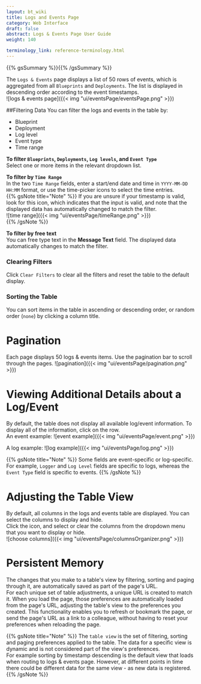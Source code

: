 ```yaml
---
layout: bt_wiki
title: Logs and Events Page
category: Web Interface
draft: false
abstract: Logs & Events Page User Guide
weight: 140

terminology_link: reference-terminology.html
---
```

{{% gsSummary %}}{{% /gsSummary %}}

The `Logs & Events` page displays a list of 50 rows of events, which is aggregated from all `Blueprints` and `Deployments`. The list is displayed in descending order according to the event timestamps.<br/>
![logs & events page]({{< img "ui/eventsPage/eventsPage.png" >}})


##Filtering Data
You can filter the logs and events in the table by:  
* Blueprint
* Deployment
* Log level
* Event type
* Time range

**To filter `Blueprints`, `Deployments`, `Log levels`, and `Event Type`**<br>
Select one or more items in the relevant dropdown list.

**To filter by `Time Range`**<br>
In the two `Time Range` fields, enter a start/end date and time in `YYYY-MM-DD HH:MM` format, or use the time-picker icons to select the time entries.<br>
{{% gsNote title="Note" %}}
If you are unsure if your timestamp is valid, look for this <i class="fa fa-calendar"></i> icon, which indicates that the input is valid, and note that the displayed data has automatically changed to match the filter.<br>
![time range]({{< img "ui/eventsPage/timeRange.png" >}})<br>
{{% /gsNote %}}  

**To filter by free text**<br>
You can free type text in the **Message Text** field. The displayed data automatically changes to match the filter.<br/>

### Clearing Filters
Click `Clear Filters` to clear all the filters and reset the table to the default display.

### Sorting the Table
You can sort items in the table in ascending or descending order, or random order (`none`) by clicking a column title.

# Pagination
Each page displays 50 logs & events items. Use the pagination bar to scroll through the pages.
![pagination]({{< img "ui/eventsPage/pagination.png" >}})<br>

# Viewing Additional Details about a Log/Event
By default, the table does not display all available log/event information. To display all of the information, click on the row.<br>
An event example:
![event example]({{< img "ui/eventsPage/event.png" >}})<br>

A log example:
![log example]({{< img "ui/eventsPage/log.png" >}})<br>

{{% gsNote title="Note" %}}
Some fields are event-specific or log-specific. For example, `Logger` and `Log Level` fields are specific to logs, whereas the `Event Type` field is specific to events.
{{% /gsNote %}}

# Adjusting the Table View
By default, all columns in the logs and events table are displayed. You can select the columns to display and hide.<br>
Click the <i class="fa fa-cog"></i> icon, and select or clear the columns from the dropdown menu that you want to display or hide.<br>
![choose columns]({{< img "ui/eventsPage/columnsOrganizer.png" >}})<br>


# Persistent Memory
The changes that you make to a table's view by filtering, sorting and paging through it, are automatically saved as part of the page's URL.<br>
For each unique set of table adjustments, a unique URL is created to match it. When you load the page, those preferences are automatically loaded from the page's URL, adjusting the table's view to the preferences you created. This functionality enables you to refresh or bookmark the page, or send the page's URL as a link to a colleague, without having to reset your preferences when reloading the page.

{{% gsNote title="Note" %}}
The `table view` is the set of filtering, sorting and paging preferences applied to the table. The data for a specific view is dynamic and is not considered part of the view's preferences.<br>
For example sorting by timestamp descending is the default view that loads when routing to logs & events page. However, at different points in time there could be different data for the same view - as new data is registered.
{{% /gsNote %}}